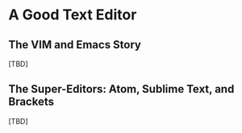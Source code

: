 # A Good Text Editor


## The VIM and Emacs Story

[TBD]


## The Super-Editors: Atom, Sublime Text, and Brackets

[TBD]

